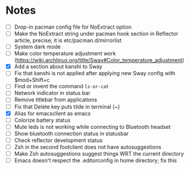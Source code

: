 # Notes

- [ ] Drop-in pacman config file for NoExtract option
- [ ] Make the NoExtract string under pacman hook section in Reflector article, precise; it is etc/pacman.d/mirrorlist
- [ ] System dark mode
- [ ] Make color temperature adjustment work (https://wiki.archlinux.org/title/Sway#Color_temperature_adjustment)
- [x] Add a section about kanshi to Sway
- [ ] Fix that kanshi is not applied after applying new Sway config with $mod+Shift+c
- [ ] Find or invent the command `ls-or-cat`
- [ ] Network indicator in status bar
- [ ] Remove titlebar from applications
- [ ] Fix that Delete key puts tilde in terminal (~)
- [x] Alias for emacsclient as emacs
- [ ] Colorize battery status
- [ ] Mute leds is not working while connecting to Bluetooth headset
- [ ] Show bluetooth connection status in statusbar
- [ ] Check reflector development status
- [ ] Zsh in the second footclient does not have autosuggestions
- [ ] Make Zsh autosuggestions suggest things WRT the current directory
- [ ] Emacs doesn't respect the .editorconfig in home directory; fix this
